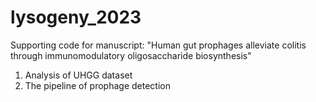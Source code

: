 # lysogeny_2023
Supporting code for manuscript: "Human gut prophages alleviate colitis through immunomodulatory oligosaccharide biosynthesis"
1. Analysis of UHGG dataset
2. The pipeline of prophage detection
